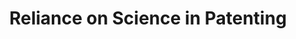 ---
layout: default
api_or_bulk_downloads: https://zenodo.org/record/3575146
citation: 'Yes'
code: Bulk
description: 1834-2019
documentation: 'Marx, Matt and Aaron Fuegi, "Reliance on Science: Worldwide Front-Page
  Patent Citations to Scientific Articles"'
doi: 'This contains citations from the front pages of worldwide patents to articles
  in the Microsoft Academic Graph (MAG) from 1800-2018. '
error_metrics: https://github.com/mattmarx/reliance_on_science
location: https://zenodo.org/record/3575146#.XfQZMWRKiUk
record_creation_timestamp: 10/15/2021, 14:36:28
shortname: rons2
tags: 'DOI: 10.5281/zenodo.3575146

  Type: dataset'
terms_of_use: https://zenodo.org/record/4235193#.X6Fgb5CSm38
timeframe: 'Yes'
title: Reliance on Science in Patenting
uuid: 6b4bae4a-1da1-4b89-a8fa-7e6ad2ef4b3d
versioning: innovation, patenting, science, citation, error, margins
---